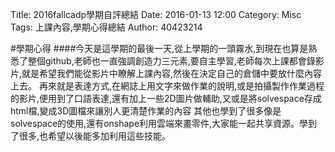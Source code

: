 Title: 2016fallcadp學期自評總結
Date: 2016-01-13 12:00
Category: Misc
Tags: 上課內容,學期心得總結
Author: 40423214


#學期心得
####今天是這學期的最後一天,從上學期的一頭霧水,到現在也算是熟悉了整個github,老師也一直強調創造力三元素,要自主學習,老師每次上課都會錄影片,就是希望我們能從影片中瞭解上課內容,然後在決定自己的倉儲中要放什麼內容上去。
  再來就是表達方式,在網誌上用文字來做作業的說明,或是拍攝製作作業過程的影片,便用到了口語表達,還有加上一些2D圖片做輔助,又或是將solvespace存成html檔,變成3D圖檔來讓別人更清楚作業的內容
  其他也學到了很多像是solvespace的使用,還有onshape利用雲端來畫零件,大家能一起共享資源。學到了很多,也希望以後能多加利用這些技能。